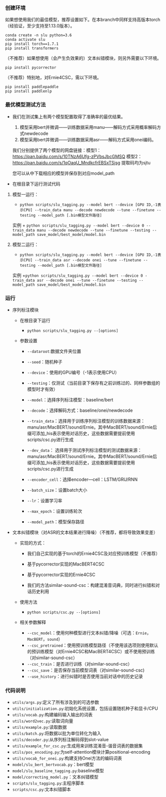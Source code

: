 ### 创建环境

如果想使用我们的最佳模型，推荐设置如下。在本branch中同样支持高版本torch（经验证，至少支持至1.13.0版本）。
    
    conda create -n slu python=3.6
    conda activate slu
    pip install torch==1.7.1
    pip install transformers
    
（不推荐）如果想使用（会产生负效果的）文本纠错模块，则另外需要以下环境。
    
    pip install pycorrector
    
（不推荐）特别地，对Ernie4CSC，需以下环境。
    
    pip install paddlepaddle
    pip install paddlenlp
    
### 最优模型测试方法

   +  我们在测试集上有两个模型配置取得了准确率的最优结果。
   
        1.  模型采用bert并微调——训练数据采用manu——解码方式采用概率解码方式newdecode
        2.  模型采用bert并微调——训练数据采用asr——解码方式采用onei编码。
   
        我们分别提供了两个模型的网盘链接：模型1：https://pan.baidu.com/s/10TNzA6Ufg-zPVbsJbcGMSQ  模型2：https://pan.baidu.com/s/1qOaqU_MndkcfrEBSxTSjsg   提取码均为sjtu
   
        您可以从中下载相应的模型并保存到对应model_path
   
   + 在根目录下运行测试代码
   
   1. 模型一运行：
        
      + `python scripts/slu_tagging.py --model bert --device [GPU ID,-1表示CPU] --train_data manu --decode newdecode --tune --finetune --testing --model_path [.bin模型文件路径]`
      
      实例 + `python scripts/slu_tagging.py --model bert --device 0 --train_data manu --decode newdecode --tune --finetune --testing --model_path save_model/best_model/model.bin`
   
   2. 模型二运行：
   
      + `python scripts/slu_tagging.py --model bert --device [GPU ID,-1表示CPU] --train_data asr --decode onei --tune --finetune --testing --model_path [.bin模型文件路径]`
      
      实例 +`python scripts/slu_tagging.py --model bert --device 0 -train_data asr --decode onei --tune --finetune --testing --model_path save_model/best_model/model.bin`
   


### 运行
+ 序列标注模块  
    + 在根目录下运行

      + `python scripts/slu_tagging.py --[options]`

    + 参数设置
      + `--dataroot`:数据文件夹位置
      + `--seed`：随机种子
      + `--device`：使用的GPU编号（-1表示使用CPU）
      + `--testing`：仅测试（当前目录下保存有之前训练过的、同样参数组的模型时才有效）

      + `--model`：选择序列标注模型：baseline/bert
      + `--decode`：选择解码方式：baseline/onei/newdecode
      + `--train_data`：选择用于训练序列标注模型的训练数据来源：manu/asr/MacBERT/sound/Ernie。其中MacBERT/sound/Ernie后缀可添加_his表示使用对话历史，这些数据需要提前使用scripts/csc.py进行生成
      + `--dev_data`： 选择用于测试序列标注模型的测试数据来源：manu/asr/MacBERT/sound/Ernie。其中MacBERT/sound/Ernie后缀可添加_his表示使用对话历史，这些数据需要提前使用scripts/csc.py进行生成
      + `--encoder_cell`：选择encoder—cell：LSTM/GRU/RNN
  
      + `--batch_size`：设置batch大小
      + `--lr`：设置学习率
      + `--max_epoch`：设置训练轮次
      + `--model_path`：模型保存路径

+ 文本纠错模块（对ASR的文本结果进行降噪）（不推荐，都将导致效果变差）
  + 实现的方式：
    + 我们自己实现的基于torch的Ernie4CSC及对应预训练模型（不推荐）
    + 基于pycorrector实现的MacBERT4CSC
    + 基于pycorrector实现的Ernie4CSC

    + 我们的方法similar-sound-csc：构建混淆音词典，同时进行纠错和对话历史利用
    
  + 使用方法
    + `python scripts/csc.py --[options]`
    
  + 相关参数解释
    + `--csc_model`：使用何种模型进行文本纠错/降噪（可选：`Ernie`，`MacBERT`，`sound`）
    + `--csc_pretrained`：使用预训练模型路径（不使用该选项则使用默认的预训练模型（对Ernie4CSC和MacBERT4CSC）或不使用预训练（对similar-sound-csc）
    + `--csc_train`：是否进行训练（对similar-sound-csc）
    + `--csc_save`：是否保存当前模型词表（对similar-sound-csc)
    + `--use_history`：进行纠错时是否使用当前对话中的历史记录

### 代码说明

+ `utils/args.py`:定义了所有涉及到的可选参数
+ `utils/initialization.py`:初始化系统设置，包括设置随机种子和显卡/CPU
+ `utils/vocab.py`:构建编码输入输出的词表
+ `utils/word2vec.py`:读取词向量
+ `utils/example.py`:读取数据
+ `utils/batch.py`:将数据以批为单位转化为输入
+ `utils/decoder.py`:从序列标注解码得到slot-value
+ `utils/example_for_csc.py`:生成用来训练混淆音-谐音词表的数据集
+ `utils/pos_encoding.py`:为self-attention模块计算positional-encoding
+ `utils/vocab_for_onei.py`:构建支持Onei方法的编码词表
+ `model/slu_bert_bertvocab.py`：bert模型
+ `model/slu_baseline_tagging.py`:baseline模型
+ `model/correcting_model.py`：文本纠错模型
+ `scripts/slu_tagging.py`:主程序脚本
+ `scripts/csc.py`:文本纠错脚本

